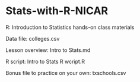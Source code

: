 # Stats-with-R-NICAR
R: Introduction to Statistics hands-on class materials

Data file: colleges.csv

Lesson overview: Intro to Stats.md

R script: Intro to Stats R wcript.R

Bonus file to practice on your own: txschools.csv
